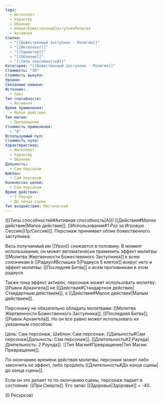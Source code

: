 ```yaml
---
tags:
  - Интеллект
  - Характер
  - Обаяние
  - Навык/БожественныйЗаступникРелигия
  - Активная
Ссылки:
  - "[[Божественный Заступник - Религия]]"
  - "[[Интеллект]]"
  - "[[Характер]]"
  - "[[Обаяние]]"
  - "[[Типы способностей]]"
Категория: "[[Божественный Заступник - Религия]]"
Стоимость: "30"
Стоимость выкупа: 
Уровни: 
Связанные навыки: 
Источник:
  - Свет
Тип способности:
  - Активная
Время применения:
  - Малое действие
Тип магии:
  - Превращение
Стоимость применения:
  - "0"
Используемый пул: 
Стоимость пула: 
Характеристики:
  - Интеллект
  - Характер
  - Обаяние
Дальность:
  - Сам персонаж
Шаблон:
  - Сам персонаж
Количество целей:
  - Сам персонаж
Время действия:
  - 2 Раунда
  - До конца сцены
Тип воздействия: Мистический
---
```

([[Типы способностей#Активная способность|А]]) [[Действия#Малое действие|Малое действие]]. [[Использование#1 Раз за Игровую Сессию|(1р/Сессия)]]. Персонаж принимает облик божественного заступника.

Весь получаемый им [[Урон]] снижается в половину. В момент использования, он может автоматически применить эффект молитвы: [[Молитва Жертвенности Божественного Заступника]] к всем союзникам в [[Радиус#Вспышка 5|Радиусе 5 клеток]] вокруг него и эффект молитвы: [[Последняя Битва]] к всем противникам в этом радиусе. 

Также пока эффект активен, персонаж может использовать молитву: [[Рывок Архангела]] не [[Действия#Стандартное действие|Стандартным действием]], а [[Действия#Малое действие|Малым действием]].

Персонажу не обязательно обладать молитвами: [[Молитва Жертвенности Божественного Заступника]]; [[Последняя Битва]]; [[Рывок Архангела]]. Но он все равно может использовать их указанным способом. 

Цель: Сам персонаж; Шаблон: Сам персонаж; [[Дальность#Сам персонаж|Дальность: Сам персонаж]]. [[Длительность#2 Раунда|Длительность: 2 Раунда]]. [[Тип Магии#Превращение|Тип Магии: Превращение]].

По окончанию времени действия молитвы, персонаж может либо закончить ее эффект, либо продлить [[Длительность#До конца сцены|до конца сцены]].

Если он это делает то по окончанию сцены, персонаж падает в состояние: [[При Смерти]]. Его запас [[Здоровье|Здоровья]] = -40.

(0 Ресурсов)